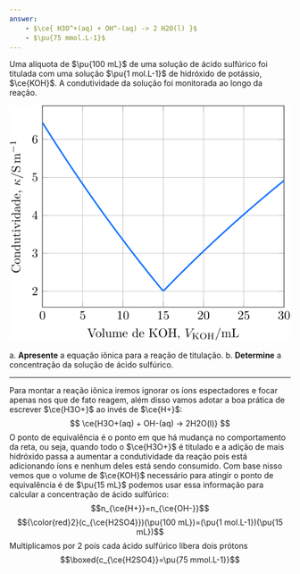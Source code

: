 ```yaml
---
answer:
    - $\ce{ H3O^+(aq) + OH^-(aq) -> 2 H2O(l) }$
    - $\pu{75 mmol.L-1}$
---
```



Uma alíquota de $\pu{100 mL}$ de uma solução de ácido sulfúrico foi titulada com uma solução $\pu{1 mol.L-1}$ de hidróxido de potássio, $\ce{KOH}$. A condutividade da solução foi monitorada ao longo da reação.

![Figura do problema 3F52.](3F52-1P.svg)

a. **Apresente** a equação iônica para a reação de titulação.
b. **Determine** a concentração da solução de ácido sulfúrico.

---

Para montar a reação iônica iremos ignorar os íons espectadores e focar apenas nos que de fato reagem, além disso vamos adotar a boa prática de escrever $\ce{H3O+}$ ao invés de $\ce{H+}$:
$$
    \ce{H3O+(aq) + OH-(aq) -> 2H2O(l)}
$$
O ponto de equivalência é o ponto em que há mudança no comportamento da reta, ou seja, quando todo o $\ce{H3O+}$ é titulado e a adição de mais hidróxido passa a aumentar a condutividade da reação pois está adicionando íons e nenhum deles está sendo consumido.
Com base nisso vemos que o volume de $\ce{KOH}$ necessário para atingir o ponto de equivalência é de $\pu{15 mL}$ podemos usar essa informação para calcular a concentração de ácido sulfúrico:
$$n_{\ce{H+}}=n_{\ce{OH-}}$$
$${\color{red}2}(c_{\ce{H2SO4}})(\pu{100 mL})=(\pu{1 mol.L-1})(\pu{15 mL})$$
Multiplicamos por 2 pois cada ácido sulfúrico libera dois prótons
$$\boxed{c_{\ce{H2SO4}}=\pu{75 mmol.L-1}}$$
